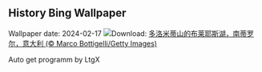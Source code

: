 ## History Bing Wallpaper
Wallpaper date: 2024-02-17
![](https://www.bing.com/th?id=OHR.LakeDolomites_ZH-CN2317113886_UHD.jpg&w=1000)Download: [多洛米蒂山的布莱耶斯湖，南蒂罗尔，意大利 (© Marco Bottigelli/Getty Images)](https://www.bing.com/th?id=OHR.LakeDolomites_ZH-CN2317113886_UHD.jpg)

Auto get programm by LtgX
